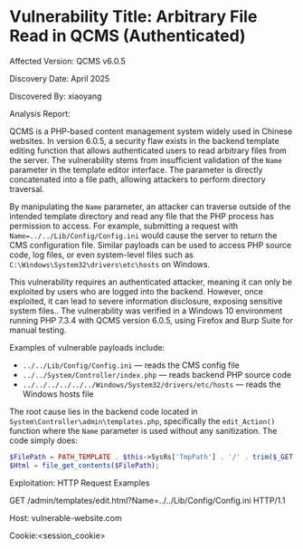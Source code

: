 # Vulnerability Title: Arbitrary File Read in QCMS (Authenticated)

Affected Version: QCMS v6.0.5

Discovery Date: April 2025

Discovered By: xiaoyang

Analysis Report:

QCMS is a PHP-based content management system widely used in Chinese websites. In version 6.0.5, a security flaw exists in the backend template editing function that allows authenticated users to read arbitrary files from the server. The vulnerability stems from insufficient validation of the `Name` parameter in the template editor interface. The parameter is directly concatenated into a file path, allowing attackers to perform directory traversal.

By manipulating the `Name` parameter, an attacker can traverse outside of the intended template directory and read any file that the PHP process has permission to access. For example, submitting a request with `Name=../../Lib/Config/Config.ini` would cause the server to return the CMS configuration file. Similar payloads can be used to access PHP source code, log files, or even system-level files such as `C:\Windows\System32\drivers\etc\hosts` on Windows.

This vulnerability requires an authenticated attacker, meaning it can only be exploited by users who are logged into the backend. However, once exploited, it can lead to severe information disclosure, exposing sensitive system files.. The vulnerability was verified in a Windows 10 environment running PHP 7.3.4 with QCMS version 6.0.5, using Firefox and Burp Suite for manual testing.

Examples of vulnerable payloads include:

- `../../Lib/Config/Config.ini` — reads the CMS config file  
- `../../System/Controller/index.php` — reads backend PHP source code  
- `../../../../../../Windows/System32/drivers/etc/hosts` — reads the Windows hosts file

The root cause lies in the backend code located in `System\Controller\admin\templates.php`, specifically the `edit_Action()` function where the `Name` parameter is used without any sanitization. The code simply does:

```php
$FilePath = PATH_TEMPLATE . $this->SysRs['TmpPath'] . '/' . trim($_GET['Name']);
$Html = file_get_contents($FilePath);
```

Exploitation: HTTP Request Examples

GET /admin/templates/edit.html?Name=../../Lib/Config/Config.ini HTTP/1.1

Host: vulnerable-website.com

Cookie:<session_cookie>

